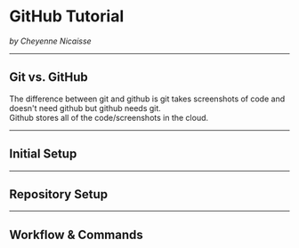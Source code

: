 # GitHub Tutorial

_by Cheyenne Nicaisse_

---
## Git vs. GitHub
The difference between git and github is git takes screenshots of code and doesn't need github but github needs git.  
Github stores all of the code/screenshots in the cloud. 


---
## Initial Setup



---
## Repository Setup



---
## Workflow & Commands